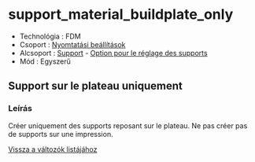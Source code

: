 # support\_material\_buildplate\_only

* Technológia : FDM
* Csoport : [Nyomtatási beállítások](../../konfig/print_settings.md)
* Alcsoport : [Support](../../beallitasok/print_settings.md#support) - [Option pour le réglage des supports](../../beallitasok/print_settings.md#option-pour-le-réglage-des-supports)
* Mód : Egyszerű

## Support sur le plateau uniquement

### Leírás

Créer uniquement des supports reposant sur le plateau. Ne pas créer pas de supports sur une impression.

[Vissza a változók listájához](/)

